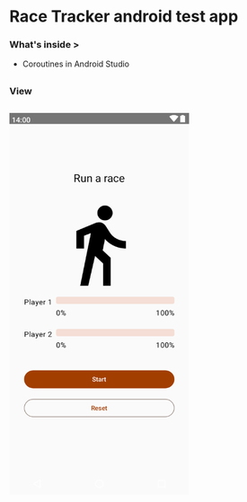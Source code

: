 # Race Tracker android test app

### What's inside >

- Coroutines in Android Studio

##
### View
##

<img
src="https://github.com/dizzcode/race-tracker-android-test-app/blob/main/screenshots/img.png"
width="320"
height="680"
/>
